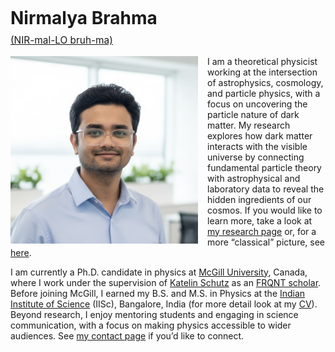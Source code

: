 <h1 style="line-height:1.1; margin-bottom:0;">
  Nirmalya Brahma<br>
  <span style="font-size:0.55em; font-weight:400;">
    <a href="https://namedrop.io/nirmalyabrahma" target="_blank">(NIR-mal-LO bruh-ma)</a>
  </span>
</h1>

<img src="./media/Nirmalya.jpg" alt="Nirmalya Brahma" 
     style="float:left; height:300px; width:300px; margin-right:15px;">

<p>
I am a theoretical physicist working at the intersection of astrophysics, cosmology, and particle physics, with a focus on uncovering the particle nature of dark matter. My research explores how dark matter interacts with the visible universe by connecting fundamental particle theory with astrophysical and laboratory data to reveal the hidden ingredients of our cosmos.  
If you would like to learn more, take a look at <a href="./research/index.md">my research page</a> or, for a more “classical” picture, see <a href="./PtoP/ptop.md">here</a>.
</p>

<p>
I am currently a Ph.D. candidate in physics at <a href="https://www.mcgill.ca/" target="_blank">McGill University</a>, Canada, where I work under the supervision of <a href="https://katelinschutz.com" target="_blank">Katelin Schutz</a> as an <a href="https://frq.gouv.qc.ca/en/program/frqnt-2024-2025-doctoral-training-scholarships/" target="_blank">FRQNT scholar</a>.
Before joining McGill, I earned my B.S. and M.S. in Physics at the <a href="https://iisc.ac.in" target="_blank">Indian Institute of Science</a> (IISc), Bangalore, India (for more detail look at my <a href="./media/CV_Nirmalya.pdf">CV</a>). Beyond research, I enjoy mentoring students and engaging in science communication, with a focus on making physics accessible to wider audiences. See <a href="./contact.md">my contact page</a> if you’d like to connect.
</p>
